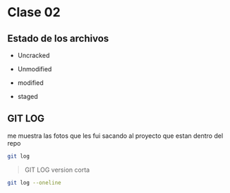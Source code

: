 # Clase 02

## Estado de los archivos 

* Uncracked

* Unmodified

* modified 

* staged

## GIT LOG
me muestra las fotos que les fui sacando al proyecto que estan dentro del repo 

``` sh
git log
```
> GIT LOG version corta
``` sh
git log --oneline
```